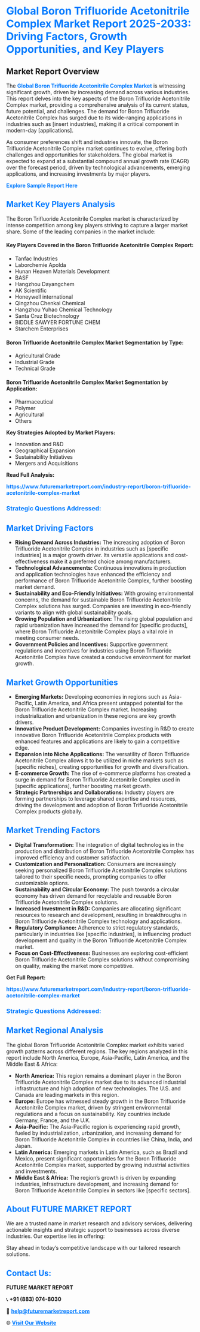 <h1 style="color: #007BFF;">Global Boron Trifluoride Acetonitrile Complex Market Report 2025-2033: Driving Factors, Growth Opportunities, and Key Players</h1>

<section id="overview">
<h2>Market Report Overview</h2>
<p>The <a href="https://www.futuremarketreport.com/industry-report/boron-trifluoride-acetonitrile-complex-market" style="color: #007BFF; text-decoration: none;"><strong>Global Boron Trifluoride Acetonitrile Complex Market</strong></a> is witnessing significant growth, driven by increasing demand across various industries. This report delves into the key aspects of the Boron Trifluoride Acetonitrile Complex market, providing a comprehensive analysis of its current status, future potential, and challenges. The demand for Boron Trifluoride Acetonitrile Complex has surged due to its wide-ranging applications in industries such as [insert industries], making it a critical component in modern-day [applications].</p>
<p>As consumer preferences shift and industries innovate, the Boron Trifluoride Acetonitrile Complex market continues to evolve, offering both challenges and opportunities for stakeholders. The global market is expected to expand at a substantial compound annual growth rate (CAGR) over the forecast period, driven by technological advancements, emerging applications, and increasing investments by major players.</p>
</section>

<section id="overview">
<p><a href="https://www.futuremarketreport.com/request-sample/reportId=115089" style="color: #007BFF; text-decoration: none;"><strong>Explore Sample Report Here</strong></a></p>
</section>

<section id="key-players">
<h2 style="color: #007BFF;">Market Key Players Analysis</h2>
<p>The Boron Trifluoride Acetonitrile Complex market is characterized by intense competition among key players striving to capture a larger market share. Some of the leading companies in the market include:</p>
<h4>Key Players Covered in the Boron Trifluoride Acetonitrile Complex Report:</h4>
<ul><li>Tanfac Industries</li><li>Laborchemie Apolda</li><li>Hunan Heaven Materials Development</li><li>BASF</li><li>Hangzhou Dayangchem</li><li>AK Scientific</li><li>Honeywell international</li><li>Qingzhou Chenkai Chemical</li><li>Hangzhou Yuhao Chemical Technology</li><li>Santa Cruz Biotechnology</li><li>BIDDLE SAWYER FORTUNE CHEM</li><li>Starchem Enterprises</li></ul>
<h4>Boron Trifluoride Acetonitrile Complex Market Segmentation by Type:</h4>
<ul><li>Agricultural Grade</li><li>Industrial Grade</li><li>Technical Grade</li></ul>

<h4>Boron Trifluoride Acetonitrile Complex Market Segmentation by Application:</h4>
<ul><li>Pharmaceutical</li><li>Polymer</li><li>Agricultural</li><li>Others</li></ul>
<p><strong>Key Strategies Adopted by Market Players:</strong></p>
<ul>
<li>Innovation and R&D</li>
<li>Geographical Expansion</li>
<li>Sustainability Initiatives</li>
<li>Mergers and Acquisitions</li>
</ul>
</section>

<section>
<p><strong>Read Full Analysis: </strong></p><a href="https://www.futuremarketreport.com/industry-report/boron-trifluoride-acetonitrile-complex-market" style="color: #007BFF; text-decoration: none;"><strong>https://www.futuremarketreport.com/industry-report/boron-trifluoride-acetonitrile-complex-market</strong></a>
<h3 style="color: #007BFF;">Strategic Questions Addressed:</h3>
</section>

<section id="driving-factors">
<h2 style="color: #007BFF;">Market Driving Factors</h2>
<ul>
<li><strong>Rising Demand Across Industries:</strong> The increasing adoption of Boron Trifluoride Acetonitrile Complex in industries such as [specific industries] is a major growth driver. Its versatile applications and cost-effectiveness make it a preferred choice among manufacturers.</li>
<li><strong>Technological Advancements:</strong> Continuous innovations in production and application technologies have enhanced the efficiency and performance of Boron Trifluoride Acetonitrile Complex, further boosting market demand.</li>
<li><strong>Sustainability and Eco-Friendly Initiatives:</strong> With growing environmental concerns, the demand for sustainable Boron Trifluoride Acetonitrile Complex solutions has surged. Companies are investing in eco-friendly variants to align with global sustainability goals.</li>
<li><strong>Growing Population and Urbanization:</strong> The rising global population and rapid urbanization have increased the demand for [specific products], where Boron Trifluoride Acetonitrile Complex plays a vital role in meeting consumer needs.</li>
<li><strong>Government Policies and Incentives:</strong> Supportive government regulations and incentives for industries using Boron Trifluoride Acetonitrile Complex have created a conducive environment for market growth.</li>
</ul>
</section>

<section id="growth-opportunities">
<h2 style="color: #007BFF;">Market Growth Opportunities</h2>
<ul>
<li><strong>Emerging Markets:</strong> Developing economies in regions such as Asia-Pacific, Latin America, and Africa present untapped potential for the Boron Trifluoride Acetonitrile Complex market. Increasing industrialization and urbanization in these regions are key growth drivers.</li>
<li><strong>Innovative Product Development:</strong> Companies investing in R&D to create innovative Boron Trifluoride Acetonitrile Complex products with enhanced features and applications are likely to gain a competitive edge.</li>
<li><strong>Expansion into Niche Applications:</strong> The versatility of Boron Trifluoride Acetonitrile Complex allows it to be utilized in niche markets such as [specific niches], creating opportunities for growth and diversification.</li>
<li><strong>E-commerce Growth:</strong> The rise of e-commerce platforms has created a surge in demand for Boron Trifluoride Acetonitrile Complex used in [specific applications], further boosting market growth.</li>
<li><strong>Strategic Partnerships and Collaborations:</strong> Industry players are forming partnerships to leverage shared expertise and resources, driving the development and adoption of Boron Trifluoride Acetonitrile Complex products globally.</li>
</ul>
</section>

<section id="trending-factors">
<h2 style="color: #007BFF;">Market Trending Factors</h2>
<ul>
<li><strong>Digital Transformation:</strong> The integration of digital technologies in the production and distribution of Boron Trifluoride Acetonitrile Complex has improved efficiency and customer satisfaction.</li>
<li><strong>Customization and Personalization:</strong> Consumers are increasingly seeking personalized Boron Trifluoride Acetonitrile Complex solutions tailored to their specific needs, prompting companies to offer customizable options.</li>
<li><strong>Sustainability and Circular Economy:</strong> The push towards a circular economy has driven demand for recyclable and reusable Boron Trifluoride Acetonitrile Complex solutions.</li>
<li><strong>Increased Investment in R&D:</strong> Companies are allocating significant resources to research and development, resulting in breakthroughs in Boron Trifluoride Acetonitrile Complex technology and applications.</li>
<li><strong>Regulatory Compliance:</strong> Adherence to strict regulatory standards, particularly in industries like [specific industries], is influencing product development and quality in the Boron Trifluoride Acetonitrile Complex market.</li>
<li><strong>Focus on Cost-Effectiveness:</strong> Businesses are exploring cost-efficient Boron Trifluoride Acetonitrile Complex solutions without compromising on quality, making the market more competitive.</li>
</ul>
</section>

<section>
<p><strong>Get Full Report: </strong></p><a href="https://www.futuremarketreport.com/industry-report/boron-trifluoride-acetonitrile-complex-market" style="color: #007BFF; text-decoration: none;"><strong>https://www.futuremarketreport.com/industry-report/boron-trifluoride-acetonitrile-complex-market</strong></a>
<h3 style="color: #007BFF;">Strategic Questions Addressed:</h3>
</section>


<section id="regional-analysis">
<h2 style="color: #007BFF;">Market Regional Analysis</h2>
<p>The global Boron Trifluoride Acetonitrile Complex market exhibits varied growth patterns across different regions. The key regions analyzed in this report include North America, Europe, Asia-Pacific, Latin America, and the Middle East & Africa:</p>
<ul>
<li><strong>North America:</strong> This region remains a dominant player in the Boron Trifluoride Acetonitrile Complex market due to its advanced industrial infrastructure and high adoption of new technologies. The U.S. and Canada are leading markets in this region.</li>
<li><strong>Europe:</strong> Europe has witnessed steady growth in the Boron Trifluoride Acetonitrile Complex market, driven by stringent environmental regulations and a focus on sustainability. Key countries include Germany, France, and the U.K.</li>
<li><strong>Asia-Pacific:</strong> The Asia-Pacific region is experiencing rapid growth, fueled by industrialization, urbanization, and increasing demand for Boron Trifluoride Acetonitrile Complex in countries like China, India, and Japan.</li>
<li><strong>Latin America:</strong> Emerging markets in Latin America, such as Brazil and Mexico, present significant opportunities for the Boron Trifluoride Acetonitrile Complex market, supported by growing industrial activities and investments.</li>
<li><strong>Middle East & Africa:</strong> The region’s growth is driven by expanding industries, infrastructure development, and increasing demand for Boron Trifluoride Acetonitrile Complex in sectors like [specific sectors].</li>
</ul>
</section>

<footer>
<h2 style="color: #007BFF;">About FUTURE MARKET REPORT</h2>
<p>We are a trusted name in market research and advisory services, delivering actionable insights and strategic support to businesses across diverse industries. Our expertise lies in offering:</p>

<p>Stay ahead in today’s competitive landscape with our tailored research solutions.</p>

<h2 style="color: #007BFF;">Contact Us:</h2>
<p><strong>FUTURE MARKET REPORT</strong></p>
<p>📞 <strong>+91 (883) 074-8030</strong></p>
<p>📧 <strong><a href="mailto:help@futuremarketreport.com" style="color: #007BFF;">help@futuremarketreport.com</a></strong></p>
<p>🌐 <strong><a href="https://www.futuremarketreport.com/" style="color: #007BFF;">Visit Our Website</a></strong></p>
</footer>
